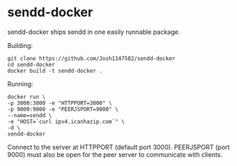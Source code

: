 # sendd-docker

sendd-docker ships sendd in one easily runnable package.

Building:

    git clone https://github.com/Josh1147582/sendd-docker
    cd sendd-docker
    docker build -t sendd-docker .

Running:

    docker run \
    -p 3000:3000 -e "HTTPPORT=3000" \
    -p 9000:9000 -e "PEERJSPORT=9000" \
    --name=sendd \
    -e "HOST=`curl ipv4.icanhazip.com`" \
    -d \
    sendd-docker

Connect to the server at HTTPPORT (default port 3000). PEERJSPORT (port 9000) must also be open for the peer server to communicate with clients.
